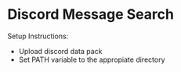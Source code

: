 # Discord Message Search

Setup Instructions:
* Upload discord data pack
* Set PATH variable to the appropiate directory
